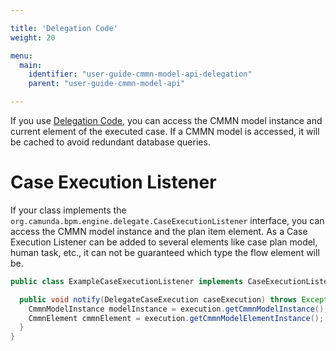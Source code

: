 ```yaml
---

title: 'Delegation Code'
weight: 20

menu:
  main:
    identifier: "user-guide-cmmn-model-api-delegation"
    parent: "user-guide-cmmn-model-api"

---
```



If you use [Delegation Code](../../user-guide/process-engine/delegation-code.md), you can access the CMMN model instance and current element of the executed case. If a CMMN model is accessed, it will be cached to avoid redundant database queries.


# Case Execution Listener

If your class implements the `org.camunda.bpm.engine.delegate.CaseExecutionListener` interface, you can access the CMMN model instance
and the plan item element. As a Case Execution Listener can be added to several elements like case plan model, human task, etc., it can
not be guaranteed which type the flow element will be.

```java
public class ExampleCaseExecutionListener implements CaseExecutionListener {

  public void notify(DelegateCaseExecution caseExecution) throws Exception {
    CmmnModelInstance modelInstance = execution.getCmmnModelInstance();
    CmmnElement cmmnElement = execution.getCmmnModelElementInstance();
  }
}
```
